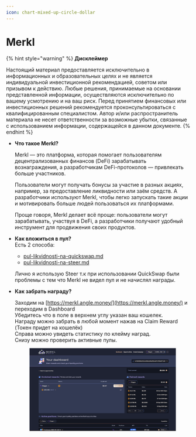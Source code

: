 ```yaml
---
icon: chart-mixed-up-circle-dollar
---
```


# Merkl

{% hint style="warning" %}
**Дисклеймер**

Настоящий материал предоставляется исключительно в информационных и образовательных целях и не является индивидуальной инвестиционной рекомендацией, советом или призывом к действию. Любые решения, принимаемые на основании представленной информации, осуществляются исключительно по вашему усмотрению и на ваш риск. Перед принятием финансовых или инвестиционных решений рекомендуется проконсультироваться с квалифицированным специалистом. Автор и/или распространитель материала не несет ответственности за возможные убытки, связанные с использованием информации, содержащейся в данном документе.
{% endhint %}

*   **Что такое Merkl?**

    Merkl — это платформа, которая помогает пользователям децентрализованных финансов (DeFi) зарабатывать вознаграждения, а разработчикам DeFi-протоколов — привлекать больше участников.

    Пользователи могут получать бонусы за участие в разных акциях, например, за предоставление ликвидности или заём средств. А разработчики используют Merkl, чтобы легко запускать такие акции и мотивировать больше людей пользоваться их платформами.

    Проще говоря, Merkl делает всё проще: пользователи могут зарабатывать, участвуя в DeFi, а разработчики получают удобный инструмент для продвижения своих продуктов.
*   **Как вложиться в пул?**\
    Есть 2 способа:&#x20;

    * [pul-likvidnosti-na-quickswap.md](pul-likvidnosti-na-quickswap.md "mention")
    * [pul-likvidnosti-na-steer.md](pul-likvidnosti-na-steer.md "mention")

    Лично я использую Steer т.к при использовании QuickSwap были проблемы с тем что Merkl не видел пул и не начислял награды.&#x20;
*   **Как забрать награду?**&#x20;

    Заходим на [https://merkl.angle.money/](https://merkl.angle.money/) и переходим в Dashboard \
    Убедитесь что в поле в верхнем углу указан ваш кошелек. \
    Награду можно забрать в любой момент нажав на Claim Reward (Токен придет на кошелёк) \
    Справа можно увидеть статистику по клейму наград. \
    Снизу можно проверить активные пулы.&#x20;

    <figure><img src="../../.gitbook/assets/image (30).png" alt=""><figcaption></figcaption></figure>
